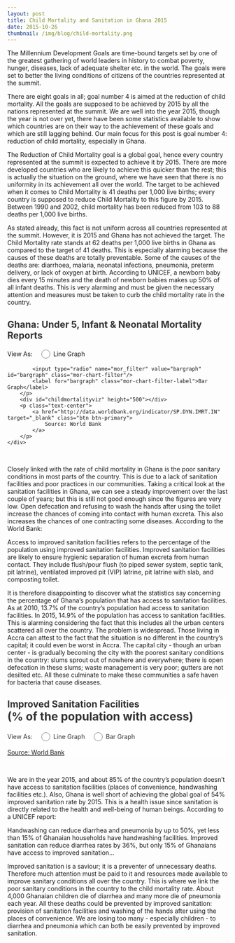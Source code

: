 ```yaml
---
layout: post
title: Child Mortality and Sanitation in Ghana 2015
date: 2015-10-26
thumbnail: /img/blog/child-mortality.png
---
```


The Millennium Development Goals are time-bound targets set by one of the greatest gathering of world leaders in history to combat poverty, hunger, diseases, lack of adequate shelter etc. in the world. The goals were set to better the living conditions of citizens of the countries represented at the summit.

There are eight goals in all; goal number 4 is aimed at the reduction of child mortality. All the goals are supposed to be achieved by 2015 by all the nations represented at the summit. We are well into the year 2015, though the year is not over yet, there have been some statistics available to show which countries are on their way to the achievement of these goals and which are still lagging behind. Our main focus for this post is goal number 4: reduction of child mortality, especially in Ghana. 

The Reduction of Child Mortality goal is a global goal, hence every country represented at the summit is expected to achieve it by 2015. There are more developed countries who are likely to achieve this quicker than the rest; this is actually the situation on the ground, where we have seen that there is no uniformity in its achievement all over the world. The target to be achieved when it comes to Child Mortality is 41 deaths per 1,000 live births; every country is supposed to reduce Child Mortality to this figure by 2015. Between 1990 and 2002, child mortality has been reduced from 103 to 88 deaths per 1,000 live births. 

As stated already, this fact is not uniform across all countries represented at the summit. However, it is 2015 and Ghana has not achieved the target. The Child Mortality rate stands at 62 deaths per 1,000 live births in Ghana as compared to the target of 41 deaths. This is especially alarming because the causes of these deaths are totally preventable. Some of the causes of the deaths are: diarrhoea, malaria, neonatal infections, pneumonia, preterm delivery, or lack of oxygen at birth. According to UNICEF, a newborn baby dies every 15 minutes and the death of newborn babies makes up 50% of all infant deaths. This is very alarming and must be given the necessary attention and measures must be taken to curb the child mortality rate in the country. 

<div class="row">
    <div class="col-lg-12 col-md-12 mor-chart-filters">
    	<h2 style="color: #333;" class="text-center">Ghana: Under 5, Infant & Neonatal Mortality Reports</h2>
        <p class="text-center">
            <label class="mor-chart-filter-label">View As: </label>
            <input type="radio" name="mor_filter" value="linegraph" id="linegraph" class="mor-chart-filter"/>
            <label for="linegraph" class="mor-chart-filter-label">Line Graph</label>

            <input type="radio" name="mor_filter" value="bargraph" id="bargraph" class="mor-chart-filter"/>
            <label for="bargraph" class="mor-chart-filter-label">Bar Graph</label>
        </p>
        <div id="childmortalityviz" height="500"></div>
        <p class="text-center"> 
            <a href="http://data.worldbank.org/indicator/SP.DYN.IMRT.IN" target="_blank" class="btn btn-primary">
                Source: World Bank
            </a>
        </p>
    </div>
</div><br/>

Closely linked with the rate of child mortality in Ghana is the poor sanitary conditions in most parts of the country. This is due to a lack of sanitation facilities and poor practices in our communities. Taking a critical look at the sanitation facilities in Ghana, we can see a steady improvement over the last couple of years; but this is still not good enough since the figures are very low. Open defecation and refusing to wash the hands after using the toilet increase the chances of coming into contact with human excreta. This also increases the chances of one contracting some diseases. According to the World Bank:

Access to improved sanitation facilities refers to the percentage of the population using improved sanitation facilities. Improved sanitation facilities are likely to ensure hygienic separation of human excreta from human contact. They include flush/pour flush (to piped sewer system, septic tank, pit latrine), ventilated improved pit (VIP) latrine, pit latrine with slab, and composting toilet.

It is therefore disappointing to discover what the statistics say concerning the percentage of Ghana’s population that has access to sanitation facilities. As at 2010, 13.7% of the country’s population had access to sanitation facilities. In 2015, 14.9% of the population has access to sanitation facilities. This is alarming considering the fact that this includes all the urban centers scattered all over the country. The problem is widespread. Those living in Accra can attest to the fact that the situation is no different in the country’s capital; it could even be worst in Accra. The capital city - though an urban center - is gradually becoming the city with the poorest sanitary conditions in the country: slums sprout out of nowhere and everywhere; there is open defecation in these slums; waste management is very poor; gutters are not desilted etc. All these culminate to make these communities a safe haven for bacteria that cause diseases. 


<div class="row" style="background: #fefefe;">
    <div class="col-lg-12">
        <h2 style="color: #333;" class="text-center">
            Improved Sanitation Facilities <br/>
            <span style="font-size: 26px">(% of the population with access)</span>
        </h2>
        <p style="color:#333;" class="text-center san-chart-filters">
            <label class="san-chart-filter-label">View As:</label>
            <input type="radio" name="san_filter" class="san-chart-filter" value="linegraph" id="linegraph" />
            <label for="linegraph" class="san-chart-filter-label">Line Graph</label>
           	<input type="radio" name="san_filter" class="san-chart-filter" value="bargraph" id="bargraph" />
            <label for="bargraph" class="san-chart-filter-label">Bar Graph</label>
        </p>
        <p id="sanviz"></p>
        <p class="text-center">
        	<a href="//data.worldbank.org/indicator/SH.STA.ACSN/countries" class="btn btn-primary btn-lg" target="_blank">Source: World Bank</a>
        </p>
    </div>
</div><br/>



We are in the year 2015, and about 85% of the country’s population doesn’t have access to sanitation facilities (places of convenience, handwashing facilities etc.). Also, Ghana is well short of achieving the global goal of 54% improved sanitation rate by 2015. This is a health issue since sanitation is directly related to the health and well-being of human beings. According to a UNICEF report: 

Handwashing can reduce diarrhea and pneumonia by up to 50%, yet less than 15% of Ghanaian households have handwashing facilities. Improved sanitation can reduce diarrhea rates by 36%, but only 15% of Ghanaians have access to improved sanitation…

Improved sanitation is a saviour; it is a preventer of unnecessary deaths. Therefore much attention must be paid to it and resources made available to improve sanitary conditions all over the country. This is where we link the poor sanitary conditions in the country to the child mortality rate. About 4,000 Ghanaian children die of diarrhea and many more die of pneumonia each year. All these deaths could be prevented by improved sanitation: provision of sanitation facilities and washing of the hands after using the places of convenience. We are losing too many - especially children -  to diarrhea and pneumonia which can both be easily prevented by improved sanitation. 

<style>
	.san-chart-filters .san-chart-filter, .mor-chart-filters .mor-chart-filter {
		width: 20px;
		height: 20px;
	}
	.san-chart-filters .san-chart-filter-label, .mor-chart-filters .mor-chart-filter-label {
		margin-right: 12px;
		position:relative;
		top: -5px;
	}
</style>
<script type="text/javascript" src="https://cdnjs.cloudflare.com/ajax/libs/jquery/2.0.0/jquery.min.js">
</script>
<script type="text/javascript" src="https://www.google.com/jsapi"></script>
<script src="{{ site.url }}/js/child-mortality-and-sanitation.js"></script>
<script type="text/javascript">
    $(document).ready(function() {
        $('.san-chart-filter').change(function() {
            drawSanitationChart();
        });
        $('.mor-chart-filter').change(function() {
            drawUnder5Chart();
        });
    });
</script>


